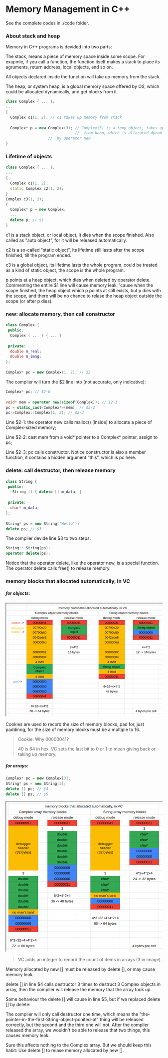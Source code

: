 # Memory Management in C++

See the complete codes in ./code folder.

### About stack and heap

Memory in C++ programs is devided into two parts:

The stack, means a piece of memory space inside some scope. For exapmle, if you call a function, the function itself makes a stack to place its agruments, return address, local objects, and so on.

All objects declared inside the function will take up memory from the stack.

The heap, or system heap, is a global memory space offered by OS, which could be allocated dynamically, and get blocks from it.


```cpp
class Complex { ... };
...
{
  Complex c1(1, 2); // c1 takes up memory from stack

  Complex* p = new Complex(3); // Complex(3) is a temp object, takes up memory
                               //  from heap, which is allocated dynamically
			       //  by operator new
}

```

### Lifetime of objects

```cpp
class Complex { ... };
...
{
  Complex c1(1, 2);
  static Complex c2(1, 2);
}
Complex c3(1, 2);
{
  Complex* p = new Complex;
  ...
  delete p; // $1
}
```

c1 is a stack object, or local object, it dies when the scope finished. Also called as "auto object", for it will be released automatically.

c2 is a so-called "static object", its lifetime still lasts after the scope finished, till the program ended.

c3 is a global object, its lifetime lasts the whole program, could be treated as a kind of static object, the scope is the whole program.

p points at a heap object, which dies when deleted by operator delete. Commenting the entire $1 line will cause memory leak, 'cause when the scope finished, the heap object which p points at still exists, but p dies with the scope, and there will be no chance to relase the heap object outside the scope (or after p dies).

### new: allocate memory, then call constructor

```cpp
class Complex {
 public:
  Complex ( ... ) { ... }

 private:
  double m_real;
  double m_imag;
};

Complex* pc = new Complex(1, 2); // $2
```

The complier will turn the $2 line into (not accurate, only indicative):

```cpp
Complex* pc; // $2-0

void* mem = operator new(sizeof(Complex)); // $2-1
pc = static_cast<Complex*>(mem); // $2-2
pc->Complex::Complex(1, 2); // $2-3
```

Line $2-1: the operator new calls malloc() (inside) to allocate a piece of Complex-sized memory;

Line $2-2: cast mem from a void\* pointer to a Complex\* pointer, assign to pc;

Line $2-3: pc calls constructor. Notice constructor is also a member function, it contains a hidden argument "this", which is pc here.

### delete: call destructor, then release memory

```cpp
class String {
 public:
  ~String () { delete [] m_data; }

 private:
  char* m_data;
};

String* ps = new String("Hello");
delete ps; // $3
```

The complier devide line $3 to two steps:

```cpp
String::~String(ps);
operator delete(ps);
```

Notice that the operator delete, like the operator new, is a special function. The operator delete calls free() to release memory.

### memory blocks that allocated automatically, in VC

##### for objects:

![](images/2021-02-25-222217_673x485_scrot.png)

Cookies are used to record the size of memory blocks, pad for, just paddinng, for the size of memory blocks must be a multiple to 16.

> Cookie: Why 00000041?
> 
> 40 is 64 in hex. VC sets the last bit to 0 or 1 to mean giving back or taking up memory.

##### for arrays:

```cpp
Complex* pc = new Complex[3];
String* ps = new String[3];
delete [] pc; // $4
delete [] ps; // $5
```

![](images/2021-02-25-222234_592x566_scrot.png)

> VC adds an integer to record the count of items in arrays (3 in image).

Memory allocated by new [] must be released by delete [], or may cause memory leak.

delete [] in line $4 calls destructor 3 times to destruct 3 Complex objects in array, then the complier will release the memory that the array took up.

Same behaviour the delete [] will cause in line $5, but if we replaced delete [] by delete:

The complier will only call destructor one time, which means the "the-pointer-in-the-first-String-object-ponited-at" thing will be released correctly, but the second and the third one will not. After the complier released the array, we wouldn't be able to release that two things, this causes memory leak.

Sure this affects nothing to the Complex array. But we should keep this habit: Use delete [] to relase memory allocated by new [].
